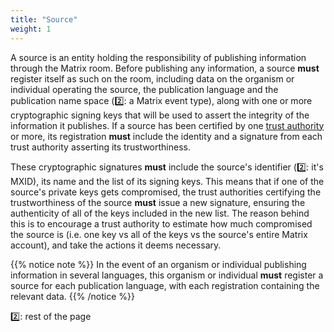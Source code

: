 ```yaml
---
title: "Source"
weight: 1
---
```


A source is an entity holding the responsibility of publishing information through the Matrix room. Before publishing any information, a source **must** register itself as such on the room, including data on the organism or individual operating the source, the publication language and the publication name space (2️⃣: a Matrix event type), along with one or more cryptographic signing keys that will be used to assert the integrity of the information it publishes. If a source has been certified by one [trust authority](/trust-management/trust-authority) or more, its registration **must** include the identity and a signature from each trust authority asserting its trustworthiness.

These cryptographic signatures **must** include the source's identifier (2️⃣: it's MXID), its name and the list of its signing keys. This means that if one of the source's private keys gets compromised, the trust authorities certifying the trustworthiness of the source **must** issue a new signature, ensuring the authenticity of all of the keys included in the new list. The reason behind this is to encourage a trust authority to estimate how much compromised the source is (i.e. one key vs all of the keys vs the source's entire Matrix account), and take the actions it deems necessary.

{{% notice note %}}
In the event of an organism or individual publishing information in several languages, this organism or individual **must** register a source for each publication language, with each registration containing the relevant data.
{{% /notice %}}

2️⃣: rest of the page
